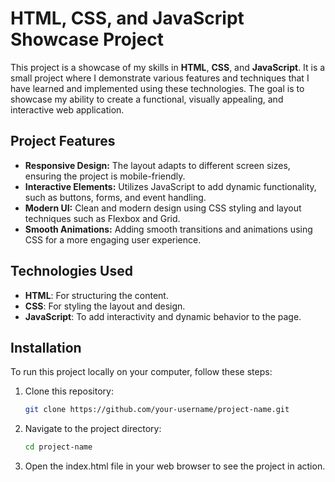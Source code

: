 # HTML, CSS, and JavaScript Showcase Project

This project is a showcase of my skills in **HTML**, **CSS**, and **JavaScript**. It is a small project where I demonstrate various features and techniques that I have learned and implemented using these technologies. The goal is to showcase my ability to create a functional, visually appealing, and interactive web application.

## Project Features

- **Responsive Design:** The layout adapts to different screen sizes, ensuring the project is mobile-friendly.
- **Interactive Elements:** Utilizes JavaScript to add dynamic functionality, such as buttons, forms, and event handling.
- **Modern UI:** Clean and modern design using CSS styling and layout techniques such as Flexbox and Grid.
- **Smooth Animations:** Adding smooth transitions and animations using CSS for a more engaging user experience.

## Technologies Used

- **HTML**: For structuring the content.
- **CSS**: For styling the layout and design.
- **JavaScript**: To add interactivity and dynamic behavior to the page.

## Installation

To run this project locally on your computer, follow these steps:

1. Clone this repository:
   ```bash
   git clone https://github.com/your-username/project-name.git


2. Navigate to the project directory:
   ```bash
   cd project-name


3. Open the index.html file in your web browser to see the project in action.
